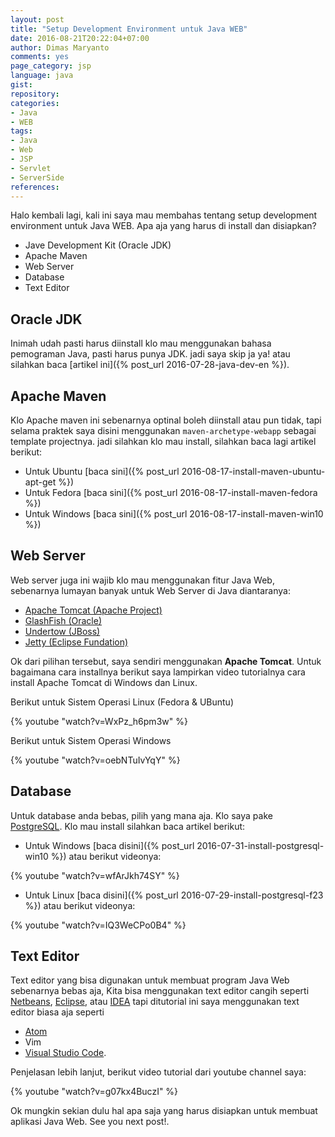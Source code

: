```yaml
---
layout: post
title: "Setup Development Environment untuk Java WEB"
date: 2016-08-21T20:22:04+07:00
author: Dimas Maryanto
comments: yes
page_category: jsp
language: java
gist:
repository:
categories:
- Java
- WEB
tags:
- Java
- Web
- JSP
- Servlet
- ServerSide
references:
---
```


Halo kembali lagi, kali ini saya mau membahas tentang setup development environment untuk Java WEB. Apa aja yang harus di install dan disiapkan?

<!--more-->

* Jave Development Kit (Oracle JDK)
* Apache Maven
* Web Server
* Database
* Text Editor

## Oracle JDK

Inimah udah pasti harus diinstall klo mau menggunakan bahasa pemograman Java, pasti harus punya JDK. jadi saya skip ja ya! atau silahkan baca [artikel ini]({% post_url 2016-07-28-java-dev-en %}).

## Apache Maven

Klo Apache maven ini sebenarnya optinal boleh diinstall atau pun tidak, tapi selama praktek saya disini menggunakan ```maven-archetype-webapp``` sebagai template projectnya. jadi silahkan klo mau install, silahkan baca lagi artikel berikut:

* Untuk Ubuntu [baca sini]({% post_url 2016-08-17-install-maven-ubuntu-apt-get %})
* Untuk Fedora [baca sini]({% post_url 2016-08-17-install-maven-fedora %})
* Untuk Windows [baca sini]({% post_url 2016-08-17-install-maven-win10 %})

## Web Server

Web server juga ini wajib klo mau menggunakan fitur Java Web, sebenarnya lumayan banyak untuk Web Server di Java diantaranya:

* [Apache Tomcat (Apache Project)](http://tomcat.apache.org/)
* [GlashFish (Oracle)](https://glassfish.java.net/)
* [Undertow (JBoss)](http://undertow.io/)
* [Jetty (Eclipse Fundation)](http://www.eclipse.org/jetty/)

Ok dari pilihan tersebut, saya sendiri menggunakan **Apache Tomcat**. Untuk bagaimana cara installnya berikut saya lampirkan video tutorialnya cara install Apache Tomcat di Windows dan Linux.

Berikut untuk Sistem Operasi Linux (Fedora &amp; UBuntu)

{% youtube "watch?v=WxPz_h6pm3w" %}

Berikut untuk Sistem Operasi Windows

{% youtube "watch?v=oebNTuIvYqY" %}

## Database

Untuk database anda bebas, pilih yang mana aja. Klo saya pake [PostgreSQL](https://www.postgresql.org/download/). Klo mau install silahkan baca artikel berikut:

* Untuk Windows [baca disini]({% post_url 2016-07-31-install-postgresql-win10 %}) atau berikut videonya:

{% youtube "watch?v=wfArJkh74SY" %}

* Untuk Linux [baca disini]({% post_url 2016-07-29-install-postgresql-f23 %}) atau berikut videonya:

{% youtube "watch?v=IQ3WeCPo0B4" %}

## Text Editor

Text editor yang bisa digunakan untuk membuat program Java Web sebenarnya bebas aja, Kita bisa menggunakan text editor cangih seperti [Netbeans](https://netbeans.org/), [Eclipse](https://www.eclipse.org/home/index.php), atau [IDEA](https://www.jetbrains.com/idea/) tapi ditutorial ini saya menggunakan text editor biasa aja seperti

* <i class="devicon-atom-original colored text-large"></i> [Atom](https://atom.io/)
* <i class="devicon-vim-plain colored"></i> Vim
* [Visual Studio Code](https://code.visualstudio.com/).

Penjelasan lebih lanjut, berikut video tutorial dari youtube channel saya:

{% youtube "watch?v=g07kx4BuczI" %}

Ok mungkin sekian dulu hal apa saja yang harus disiapkan untuk membuat aplikasi Java Web. See you next post!.
